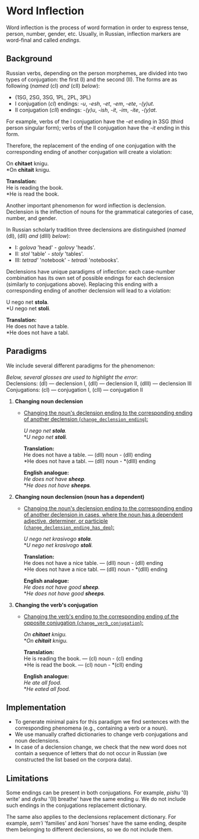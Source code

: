 # Word Inflection

Word inflection is the process of word formation in order to express tense, person, number, gender, etc. Usually, in Russian, inflection markers are word-final and called *endings*.

## Background

Russian verbs, depending on the person morphemes, are divided into two types of conjugation: the first (I) and the second (II). The forms are as following (*named* (cI) *and* (cII) *below*):

+ (1SG, 2SG, 3SG, 1PL, 2PL, 3PL)
+ I conjugation (*cI*) endings: *-u*, *-esh*, *-et*, *-em*, *-ete*, *-(y)ut*.
+ II conjugation (*cII*) endings: *-(y)u*, *-ish*, *-it*, *-im*, *-ite*, *-(y)at*.

For example, verbs of the I conjugation have the *-et* ending in 3SG (third person singular form); verbs of the II conjugation have the *-it* ending in this form.

Therefore, the replacement of the ending of one conjugation with the corresponding ending of another conjugation will create a violation: 

On **chitaet** knigu.  
*On **chitait** knigu.

**Translation:**  
He is reading the book.  
*He is read the book.  

Another important phenomenon for word inflection is declension. Declension is the inflection of nouns for the grammatical categories of case, number, and gender.

In Russian scholarly tradition three declensions are distinguished (*named* (dI), (dII) *and* (dIII) *below*):
+ I: *golova* 'head' - *golovy* 'heads'.
+ II: *stol* 'table' - *stoly* 'tables'.
+ III: *tetrad'* 'notebook' - *tetradi* 'notebooks'.

Declensions have unique paradigms of inflection: each case-number combination has its own set of possible endings for each declension (similarly to conjugations above). Replacing this ending with a corresponding ending of another declension will lead to a violation:

U nego net **stola**.  
*U nego net **stoli**.  

**Translation:**  
He does not have a table.  
*He does not have a tabl.

## Paradigms

We include several different paradigms for the phenomenon:

*Below, several glosses are used to highlight the error*:  
Declensions: (dI) — declension I, (dII) — declension II, (dIII) — declension III  
Conjugations: (cI) — conjugation I, (cII) — conjugation II

1. **Changing noun declension**
    
    - <u>Changing the noun's declension ending to the corresponding ending of another declension (`change_declension_ending`):</u>

         *U nego net **stola**.* \
         **U nego net **stoli**.* 

         **Translation:**  
         He does not have a table. — (dII) noun -  (dII) ending  
         \*He does not have a tabl. — (dII) noun - *(dIII) ending

         **English analogue:**  
        *He does not have **sheep**.*  
        \**He does not have **sheeps**.*

1. **Changing noun declension (noun has a dependent)**
    
    - <u>Changing the noun's declension ending to the corresponding ending of another declension in cases, where the noun has a dependent adjective, determiner, or participle (`change_declension_ending_has_dep`):</u>
  
         *U nego net krasivogo **stola**.* \
        \**U nego net krasivogo **stoli**.*  

         **Translation:**  
         He does not have a nice table.   — (dII) noun -  (dII) ending  
         \*He does not have a nice tabl. — (dII) noun - *(dIII) ending

         **English analogue:**  
         *He does not have good **sheep**.*  
        \**He does not have good **sheeps**.*

1. **Changing the verb's conjugation**

    - <u>Changing the verb's ending to the corresponding ending of the opposite conjugation (`change_verb_conjugation`):</u>

         *On **chitaet** knigu.* \
        \**On **chitait** knigu.* 

        **Translation:**  
         He is reading the book. — (cI) noun -  (cI) ending  
         \*He is read the book. — (cI) noun - *(cII) ending  

         **English analogue:**  
         *He ate all food.*  
         \**He eated all food.*


## Implementation

+ To generate minimal pairs for this paradigm we find sentences with the corresponding phenomena (e.g., containing a verb or a noun).
+ We use manually crafted dictionaries to change verb conjugations and noun declensions.
+ In case of a declension change, we check that the new word does not contain a sequence of letters that do not occur in Russian (we constructed the list based on the corpora data).

## Limitations

Some endings can be present in both conjugations. For example, *pishu* '(I) write' and *dyshu* '(II) breathe' have the same ending *u*. We do not include such endings in the conjugations replacement dictionary.

The same also applies to the declensions replacement dictionary. For example, *sem'i* 'families' and *koni* 'horses' have the same ending, despite them belonging to different declensions, so we do not include them.